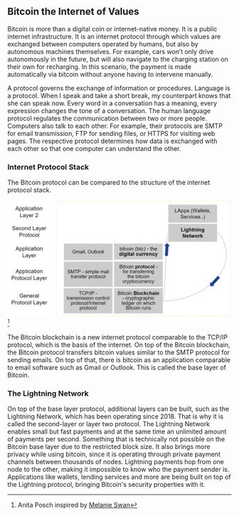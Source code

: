 ## Bitcoin the Internet of Values

Bitcoin is more than a digital coin or internet-native money. It is a public internet infrastructure. It is an internet protocol through which values are exchanged between computers operated by humans, but also by autonomous machines themselves. For example, cars won’t only drive autonomously in the future, but will also navigate to the charging station on their own for recharging. In this scenario, the payment is made automatically via bitcoin without anyone having to intervene manually.

A protocol governs the exchange of information or procedures. Language is a protocol. When I speak and take a short break, my counterpart knows that she can speak now. Every word in a conversation has a meaning, every expression changes the tone of a conversation. The human language protocol regulates the communication between two or more people. Computers also talk to each other. For example, their protocols are SMTP for email transmission, FTP for sending files, or HTTPS for visiting web pages. The respective protocol determines how data is exchanged with each other so that one computer can understand the other.

### Internet Protocol Stack
The Bitcoin protocol can be compared to the structure of the internet protocol stack.

![Bitcoin is a common good](assets/_Bitcoin-protocol.png) [^23]

The Bitcoin blockchain is a new internet protocol comparable to the TCP/IP protocol, which is the basis of the internet. On top of the Bitcoin blockchain, the Bitcoin protocol transfers bitcoin values similar to the SMTP protocol for sending emails. On top of that, there is bitcoin as an application comparable to email software such as Gmail or Outlook. This is called the base layer of Bitcoin.

### The Lightning Network

On top of the base layer protocol, additional layers can be built, such as the Lightning Network, which has been operating since 2018. That is why it is called the second-layer or layer two protocol. The Lightning Network enables small but fast payments and at the same time an unlimited amount of payments per second. Something that is technically not possible on the Bitcoin base layer due to the restricted block size. It also brings more privacy while using bitcoin, since it is operating through private payment channels between thousands of nodes. Lightning payments hop from one node to the other, making it impossible to know who the payment sender is. Applications like wallets, lending services and more are being built on top of the Lightning protocol, bringing Bitcoin's security properties with it. 

[^23]: Anita Posch inspired by [Melanie Swan](https://www.slideshare.net/lablogga/bitcoin-and-blockchain-explained-cryptocitizen-smartnetwork-trust)
